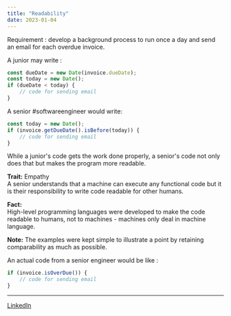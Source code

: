 ```yaml
---
title: "Readability"
date: 2023-01-04
---
```


Requirement : develop a background process to run once a day and send an email for each overdue invoice.

A junior may write :

```js
const dueDate = new Date(invoice.dueDate);
const today = new Date();
if (dueDate < today) {
	// code for sending email
}
```

A senior #softwareengineer would write:

```js
const today = new Date();
if (invoice.getDueDate().isBefore(today)) {
	// code for sending email
}
```

While a junior's code gets the work done properly, a senior's code not only does that but makes the program more readable.

**Trait:** Empathy   
A senior understands that a machine can execute any functional code but it is their responsibility to write code readable for other humans.

**Fact:**   
High-level programming languages were developed to make the code readable to humans, not to machines - machines only deal in machine language.


**Note:** The examples were kept simple to illustrate a point by retaining comparability as much as possible.

An actual code from a senior engineer would be like :

```js
if (invoice.isOverDue()) {
	// code for sending email
}
```

---
[LinkedIn](https://www.linkedin.com/feed/update/urn:li:share:7016429256566083584/)


[fiddle]: # (https://jsfiddle.net/84mtngjw/3/)

